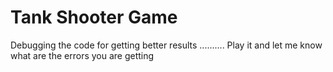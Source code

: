 # Tank Shooter Game 
Debugging the code for getting better results ..........
Play it  and let me know what are the errors you are getting 
